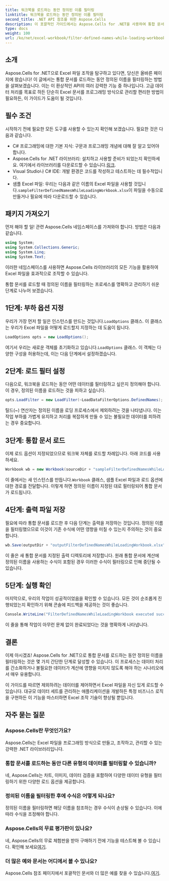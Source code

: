 ```yaml
---
title: 워크북을 로드하는 동안 정의된 이름 필터링
linktitle: 워크북을 로드하는 동안 정의된 이름 필터링
second_title: .NET API 참조를 위한 Aspose.Cells
description: 이 포괄적인 가이드에서는 Aspose.Cells for .NET을 사용하여 통합 문서를 로드하는 동안 정의된 이름을 필터링하는 방법을 알아봅니다.
type: docs
weight: 100
url: /ko/net/excel-workbook/filter-defined-names-while-loading-workbook/
---
```

## 소개

Aspose.Cells for .NET으로 Excel 파일 조작을 탐구하고 있다면, 당신은 올바른 페이지에 왔습니다! 이 글에서는 통합 문서를 로드하는 동안 정의된 이름을 필터링하는 방법을 살펴보겠습니다. 이는 이 환상적인 API의 여러 강력한 기능 중 하나입니다. 고급 데이터 처리를 목표로 하든 단순히 Excel 문서를 프로그래밍 방식으로 관리할 편리한 방법이 필요하든, 이 가이드가 도움이 될 것입니다.

## 필수 조건

시작하기 전에 필요한 모든 도구를 사용할 수 있는지 확인해 보겠습니다. 필요한 것은 다음과 같습니다.

- C# 프로그래밍에 대한 기본 지식: 구문과 프로그래밍 개념에 대해 잘 알고 있어야 합니다.
-  Aspose.Cells for .NET 라이브러리: 설치하고 사용할 준비가 되었는지 확인하세요. 여기에서 라이브러리를 다운로드할 수 있습니다.[링크](https://releases.aspose.com/cells/net/).
- Visual Studio나 C# IDE: 개발 환경은 코드를 작성하고 테스트하는 데 필수적입니다.
-  샘플 Excel 파일: 우리는 다음과 같은 이름의 Excel 파일을 사용할 것입니다.`sampleFilterDefinedNamesWhileLoadingWorkbook.xlsx`이 파일을 수동으로 만들거나 필요에 따라 다운로드할 수 있습니다.

## 패키지 가져오기

먼저 해야 할 일! 관련 Aspose.Cells 네임스페이스를 가져와야 합니다. 방법은 다음과 같습니다.

```csharp
using System;
using System.Collections.Generic;
using System.Linq;
using System.Text;
```

이러한 네임스페이스를 사용하면 Aspose.Cells 라이브러리의 모든 기능을 활용하여 Excel 파일을 효과적으로 조작할 수 있습니다.

통합 문서를 로드할 때 정의된 이름을 필터링하는 프로세스를 명확하고 관리하기 쉬운 단계로 나누어 보겠습니다.

## 1단계: 부하 옵션 지정

 우리가 가장 먼저 할 일은 인스턴스를 만드는 것입니다.`LoadOptions` 클래스. 이 클래스는 우리가 Excel 파일을 어떻게 로드할지 지정하는 데 도움이 됩니다.

```csharp
LoadOptions opts = new LoadOptions();
```

 여기서 우리는 새로운 객체를 초기화하고 있습니다.`LoadOptions` 클래스. 이 객체는 다양한 구성을 허용하는데, 이는 다음 단계에서 설정하겠습니다.

## 2단계: 로드 필터 설정

다음으로, 워크북을 로드하는 동안 어떤 데이터를 필터링하고 싶은지 정의해야 합니다. 이 경우, 정의된 이름을 로드하는 것을 피하고 싶습니다.

```csharp
opts.LoadFilter = new LoadFilter(~LoadDataFilterOptions.DefinedNames);
```

틸드(~) 연산자는 정의된 이름을 로딩 프로세스에서 제외하려는 것을 나타냅니다. 이는 작업 부하를 가볍게 유지하고 처리를 복잡하게 만들 수 있는 불필요한 데이터를 피하려는 경우 중요합니다.

## 3단계: 통합 문서 로드

이제 로드 옵션이 지정되었으므로 워크북 자체를 로드할 차례입니다. 아래 코드를 사용하세요.

```csharp
Workbook wb = new Workbook(sourceDir + "sampleFilterDefinedNamesWhileLoadingWorkbook.xlsx", opts);
```

 이 줄에서는 새 인스턴스를 만듭니다.`Workbook` 클래스, 샘플 Excel 파일과 로드 옵션에 대한 경로를 전달합니다. 이렇게 하면 정의된 이름이 지정된 대로 필터링되어 통합 문서가 로드됩니다.

## 4단계: 출력 파일 저장

필요에 따라 통합 문서를 로드한 후 다음 단계는 출력을 저장하는 것입니다. 정의된 이름을 필터링했으므로 이것이 기존 수식에 어떤 영향을 미칠 수 있는지 주의하는 것이 중요합니다.

```csharp
wb.Save(outputDir + "outputFilterDefinedNamesWhileLoadingWorkbook.xlsx");
```

이 줄은 새 통합 문서를 지정된 출력 디렉토리에 저장합니다. 원래 통합 문서에 계산에 정의된 이름을 사용하는 수식이 포함된 경우 이러한 수식이 필터링으로 인해 중단될 수 있습니다.

## 5단계: 실행 확인

마지막으로, 우리의 작업이 성공적이었음을 확인할 수 있습니다. 모든 것이 순조롭게 진행되었는지 확인하기 위해 콘솔에 피드백을 제공하는 것이 좋습니다.

```csharp
Console.WriteLine("FilterDefinedNamesWhileLoadingWorkbook executed successfully.");
```

이 줄을 통해 작업이 아무런 문제 없이 완료되었다는 것을 명확하게 나타냅니다.

## 결론

이제 아시겠죠! Aspose.Cells for .NET으로 통합 문서를 로드하는 동안 정의된 이름을 필터링하는 것은 몇 가지 간단한 단계로 달성할 수 있습니다. 이 프로세스는 데이터 처리를 간소화하거나 불필요한 데이터가 계산에 영향을 미치지 않도록 해야 하는 시나리오에서 매우 유용합니다.

이 가이드를 따르면 제외하려는 데이터를 제어하면서 Excel 파일을 자신 있게 로드할 수 있습니다. 대규모 데이터 세트를 관리하는 애플리케이션을 개발하든 특정 비즈니스 로직을 구현하든 이 기능을 마스터하면 Excel 조작 기술이 향상될 뿐입니다.

## 자주 묻는 질문

### Aspose.Cells란 무엇인가요?
Aspose.Cells는 Excel 파일을 프로그래밍 방식으로 만들고, 조작하고, 관리할 수 있는 강력한 .NET 라이브러리입니다.

### 통합 문서를 로드하는 동안 다른 유형의 데이터를 필터링할 수 있습니까?
네, Aspose.Cells는 차트, 이미지, 데이터 검증을 포함하여 다양한 데이터 유형을 필터링하기 위한 다양한 로드 옵션을 제공합니다.

### 정의된 이름을 필터링한 후에 수식은 어떻게 되나요?
정의된 이름을 필터링하면 해당 이름을 참조하는 경우 수식이 손상될 수 있습니다. 이에 따라 수식을 조정해야 합니다.

### Aspose.Cells의 무료 평가판이 있나요?
 네, Aspose.Cells의 무료 체험판을 받아 구매하기 전에 기능을 테스트해 볼 수 있습니다. 확인해 보세요[여기](https://releases.aspose.com/).

### 더 많은 예와 문서는 어디에서 볼 수 있나요?
Aspose.Cells 참조 페이지에서 포괄적인 문서와 더 많은 예를 찾을 수 있습니다.[여기](https://reference.aspose.com/cells/net/).
